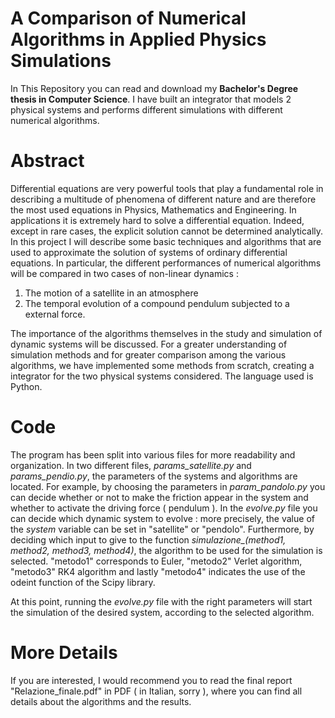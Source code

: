# A Comparison of Numerical Algorithms in Applied Physics Simulations


In This Repository you can read and download my **Bachelor's Degree thesis in Computer Science**. I have built an integrator that models 2 physical systems and performs different simulations with different numerical algorithms.


# Abstract

Differential equations are very powerful tools that play a fundamental role in describing a multitude of phenomena of different nature and are therefore the most used equations in Physics, Mathematics and Engineering. In applications it is extremely hard to solve a differential equation. Indeed, except in rare cases, the explicit solution cannot be determined analytically.
In this project I will describe some basic techniques and algorithms that are used to approximate the solution of systems of ordinary differential equations. In particular, the different performances of numerical algorithms will be compared in two cases of non-linear dynamics :

1. The motion of a satellite in an atmosphere
1. The temporal evolution of a compound pendulum subjected to a external force.

The importance of the algorithms themselves in the study and simulation of dynamic systems will be discussed.
For a greater understanding of simulation methods and for greater comparison among the various algorithms, we have implemented some 
methods from scratch, creating a integrator for the two physical systems considered. The language used is Python.





# Code

The program has been split into various files for more readability and organization. In two different files, *params_satellite.py* and
*params_pendio.py*, the parameters of the systems and algorithms are located. For example, by choosing the parameters in *param_pandolo.py* you can decide whether or not to make the friction appear in the system and whether to activate the driving force ( pendulum ). In the *evolve.py* file you can decide which dynamic system to evolve : more precisely, the value of the *system* variable can be set in "satellite" or "pendolo".
Furthermore, by deciding which input to give to the function *simulazione_(method1, method2, method3, method4)*, the algorithm to be used for the simulation is selected. "metodo1" corresponds to Euler, "metodo2" Verlet algorithm, "metodo3" RK4 algorithm and lastly "metodo4" indicates the use of the odeint function of the Scipy library. 

At this point, running the *evolve.py* file with the right parameters will start the simulation of the desired system, according to the selected algorithm.


# More Details

If you are interested, I would recommend you to read the final report "Relazione_finale.pdf" in PDF ( in Italian, sorry ), where you can find all details about the algorithms and the results.
